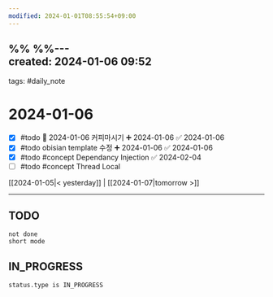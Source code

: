 ```yaml
---
modified: 2024-01-01T08:55:54+09:00
---
```

%%  %%---  
created: 2024-01-06 09:52  
---  
tags: #daily_note  
  
# 2024-01-06  

- [x] #todo 📅 2024-01-06 커피마시기 ➕ 2024-01-06 ✅ 2024-01-06
- [x] #todo obisian template 수정 ➕ 2024-01-06 ✅ 2024-01-06
- [x] #todo #concept Dependancy Injection ✅ 2024-02-04
- [ ] #todo #concept Thread Local
  
[[2024-01-05|< yesterday]] | [[2024-01-07|tomorrow >]]  
  
---  
## TODO
```tasks  
not done  
short mode  
```

## IN_PROGRESS
```tasks  
status.type is IN_PROGRESS
```
